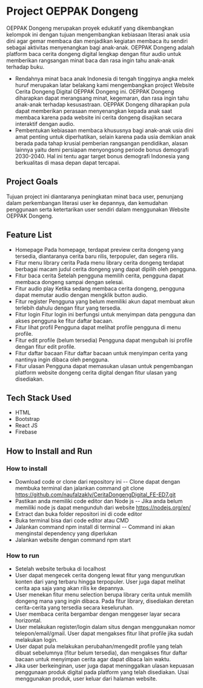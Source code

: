 # Project OEPPAK Dongeng
OEPPAK Dongeng merupakan proyek edukatif yang dikembangkan kelompok ini dengan tujuan mengembangkan kebiasaan literasi anak usia dini agar gemar membaca dan menjadikan kegiatan membaca itu sendiri sebagai aktivitas menyenangkan bagi anak-anak. OEPPAK Dongeng adalah platform baca cerita dongeng digital lengkap dengan fitur audio untuk memberikan rangsangan minat baca dan rasa ingin tahu anak-anak terhadap buku.

- Rendahnya minat baca anak Indonesia di tengah tingginya angka melek huruf merupakan latar belakang kami mengembangkan project Website Cerita Dongeng Digital OEPPAK Dongeng ini. OEPPAK Dongeng diharapkan dapat merangsang minat, kegemaran, dan rasa ingin tahu anak-anak terhadap kesusastraan. OEPPAK Dongeng diharapkan pula dapat memberikan perasaan menyenangkan kepada anak saat membaca karena pada website ini cerita dongeng disajikan secara interaktif dengan audio. 
- Pembentukan kebiasaan membaca khususnya bagi anak-anak usia dini amat penting untuk diperhatikan, selain karena pada usia demikian anak berada pada tahap krusial pemberian rangsangan pendidikan, alasan lainnya yaitu demi persiapan menyongsong periode bonus demografi 2030-2040. Hal ini tentu agar target bonus demografi Indonesia yang berkualitas di masa depan dapat tercapai.

## Project Goals
Tujuan project ini diantaranya peningkatan minat baca user, penunjang dalam perkembangan literasi user ke depannya, dan kemudahan penggunaan serta ketertarikan user sendiri dalam menggunakan Website OEPPAK Dongeng.

## Feature List
* Homepage
Pada homepage, terdapat preview cerita dongeng yang tersedia, diantaranya cerita baru rilis, terpopuler, dan segera rilis.
* Fitur menu library cerita
Pada menu library cerita dongeng terdapat berbagai macam judul cerita dongeng yang dapat dipilih oleh pengguna.
* Fitur baca cerita
Setelah pengguna memilih cerita, pengguna dapat membaca dongeng sampai dengan selesai.
* Fitur audio play
Ketika sedang membaca cerita dongeng, pengguna dapat memutar audio dengan mengklik button audio.
* Fitur register
Pengguna yang belum memiliki akun dapat membuat akun terlebih dahulu dengan fitur yang tersedia.
* Fitur login
Fitur login ini berfungsi untuk menyimpan data pengguna dan akses pengguna ke fitur daftar bacaan.
* Fitur lihat profil
Pengguna dapat melihat profile pengguna di menu profile.
* Fitur edit profile (belum tersedia)
Pengguna dapat mengubah isi profile dengan fitur edit profile.
* Fitur daftar bacaan
Fitur daftar bacaan untuk menyimpan cerita yang nantinya ingin dibaca oleh pengguna.
* Fitur ulasan
Pengguna dapat memasukan ulasan untuk pengembangan platform website dongeng cerita digital dengan fitur ulasan yang disediakan.

## Tech Stack Used
- HTML
- Bootstrap
- React JS
- Firebase


## How to Install and Run
### How to install
- Download code or clone dari repository ini
-- Clone dapat dengan membuka terminal dan jalankan command git clone https://github.com/naufalzakly/CeritaDongengDigital_FE-ED7.git
- Pastikan anda memiliki code editor dan Node js
-- Jika anda belum memiliki node js dapat mengunduh dari website https://nodejs.org/en/
- Extract dan buka folder repositori ini di code editor
- Buka terminal bisa dari code editor atau CMD
- Jalankan command npm install di terminal
-- Command ini akan menginstal dependency yang diperlukan
- Jalankan website dengan command npm start

### How to run
- Setelah website terbuka di localhost
- User dapat mengecek cerita dongeng lewat fitur yang mengurutkan konten dari yang terbaru hingga terpopuler. User juga dapat melihat cerita apa saja yang akan rilis ke depannya.
- User menekan fitur menu selection berupa library cerita untuk memilih dongeng mana yang ingin dibaca. Pada fitur library, disediakan deretan cerita-cerita yang tersedia secara keseluruhan.
- User membaca cerita bergambar dengan menggeser layar secara horizontal.
- User melakukan register/login dalam situs dengan menggunakan nomor telepon/email/gmail. User dapat mengakses fitur lihat profile jika sudah melakukan login.
- User dapat pula melakukan perubahan/mengedit profile yang telah dibuat sebelumnya (fitur belum tersedia), dan mengakses fitur daftar bacaan untuk menyimpan cerita agar dapat dibaca lain waktu.
- Jika user berkeinginan, user juga dapat meninggalkan ulasan kepuasan penggunaan produk digital pada platform yang telah disediakan.
Usai menggunakan produk, user keluar dari halaman website.
